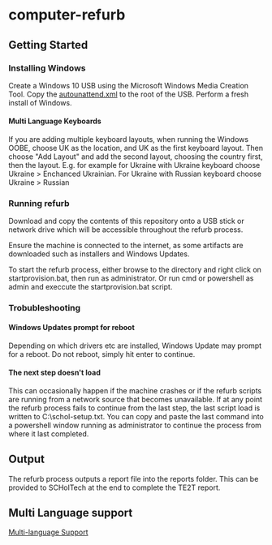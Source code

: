 # computer-refurb

## Getting Started

### Installing Windows
Create a Windows 10 USB using the Microsoft Windows Media Creation Tool.
Copy the [autounattend.xml](/Assets/autounattend.xml) to the root of the USB. Perform a fresh install of Windows.

#### Multi Language Keyboards
If you are adding multiple keyboard layouts, when running the Windows OOBE, choose UK as the location, and UK as the first keyboard layout. Then choose "Add Layout" and add the second layout, choosing the country first, then the layout.
E.g. for example for Ukraine with Ukraine keyboard choose Ukraine > Enchanced Ukrainian. For Ukraine with Russian keyboard choose Ukraine > Russian

### Running refurb 
Download and copy the contents of this repository onto a USB stick or network drive which will be accessible throughout the refurb process.

Ensure the machine is connected to the internet, as some artifacts are downloaded such as installers and Windows Updates.

To start the refurb process, either browse to the directory and right click on startprovision.bat, then run as administrator. Or run cmd or powershell as admin and execcute the startprovision.bat script.

### Trobubleshooting

#### Windows Updates prompt for reboot
Depending on which drivers etc are installed, Windows Update may prompt for a reboot. Do not reboot, simply hit enter to continue.

#### The next step doesn't load
This can occasionally happen if the machine crashes or if the refurb scripts are running from a network source that becomes unavailable. If at any point the refurb process fails to continue from the last step, the last script load is written to C:\schol-setup.txt. You can copy and paste the last command into a powershell window running as administrator to continue the process from where it last completed.

## Output
The refurb process outputs a report file into the reports folder. This can be provided to SCHolTech at the end to complete the TE2T report.


## Multi Language support

[Multi-language Support](/Docs/MultiLanguageSupport.md)

